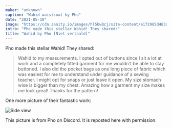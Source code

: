 ```yaml
---
maker: "unknown"
caption: "Wahid waistcoat by Pho"
date: "2021-05-10"
image: "https://cdn.sanity.io/images/hl5bw8cj/site-content/e172985d483a277509c6cbaf64fcd58ded7a95ea-521x800.jpg"
intro: "Pho made this stellar Wahid! They shared:"
title: "Wahid by Pho [Niet vertaald]"
---
```


Pho made this stellar Wahid! They shared:

> Wahid to my measurements. I opted out of buttons since I sit a lot at work and a completely fitted garment for me wouldn't be able to stay buttoned. I also did the pocket bags as one long piece of fabric which was easiest for me to understand under guidance of a sewing teacher.  I might opt for snaps or just leave it open. My size stomach wise is bigger than my chest. Amazing how a garment my size makes me look great! Thanks for the pattern!

One more picture of their fantastic work:

![Side view](https://posts.freesewing.org/uploads/wahid_by_pho_wahidbypho2_ba0be6a31c.jpg "Side view")

<Note>

This picture is from Pho on Discord. It is reposted here with permission.

</Note>
